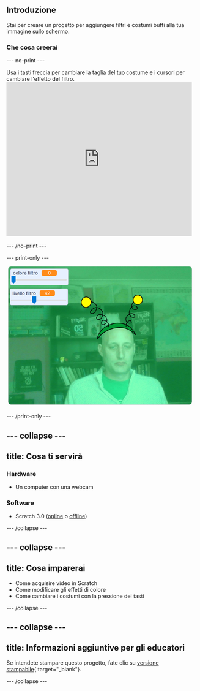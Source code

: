 ## Introduzione

Stai per creare un progetto per aggiungere filtri e costumi buffi alla tua immagine sullo schermo.

### Che cosa creerai

--- no-print ---

Usa i tasti freccia per cambiare la taglia del tuo costume e i cursori per cambiare l'effetto del filtro. <iframe src="https://scratch.mit.edu/projects/384222147/embed" allowtransparency="true" width="485" height="402" frameborder="0" scrolling="no" allowfullscreen mark="crwd-mark"></iframe>

--- /no-print ---

--- print-only ---

![Progetto completo](images/final.png)

--- /print-only ---

--- collapse ---
---
title: Cosa ti servirà
---

### Hardware

+ Un computer con una webcam

### Software

+ Scratch 3.0 ([online](http://rpf.io/scratchon) o [offline](http://rpf.io/scratchoff))

--- /collapse ---

--- collapse ---
---
title: Cosa imparerai
---

- Come acquisire video in Scratch
- Come modificare gli effetti di colore
- Come cambiare i costumi con la pressione dei tasti

--- /collapse ---

--- collapse ---
---
title: Informazioni aggiuntive per gli educatori
---

Se intendete stampare questo progetto, fate clic su [versione stampabile](https://projects.raspberrypi.org/it-IT/projects/scratchchat-filters/print){:target="_blank"}.

--- /collapse ---
